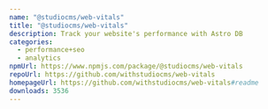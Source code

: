 ```yaml
---
name: "@studiocms/web-vitals"
title: "@studiocms/web-vitals"
description: Track your website's performance with Astro DB
categories:
  - performance+seo
  - analytics
npmUrl: https://www.npmjs.com/package/@studiocms/web-vitals
repoUrl: https://github.com/withstudiocms/web-vitals
homepageUrl: https://github.com/withstudiocms/web-vitals#readme
downloads: 3536
---
```

